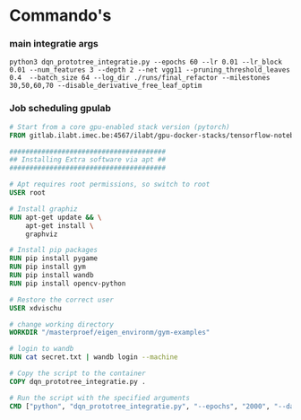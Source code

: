 # Commando's


### main integratie args

```python3 dqn_prototree_integratie.py --epochs 60 --lr 0.01 --lr_block 0.01 --num_features 3 --depth 2 --net vgg11 --pruning_threshold_leaves 0.4  --batch_size 64 --log_dir ./runs/final_refactor --milestones 30,50,60,70 --disable_derivative_free_leaf_optim```

### Job scheduling gpulab

```dockerfile
# Start from a core gpu-enabled stack version (pytorch)
FROM gitlab.ilabt.imec.be:4567/ilabt/gpu-docker-stacks/tensorflow-notebook:latest

#######################################
## Installing Extra software via apt ##
#######################################

# Apt requires root permissions, so switch to root
USER root

# Install graphiz
RUN apt-get update && \
    apt-get install \
    graphviz 

# Install pip packages
RUN pip install pygame
RUN pip install gym
RUN pip install wandb
RUN pip install opencv-python

# Restore the correct user
USER xdvischu

# change working directory
WORKDIR "/masterproef/eigen_environm/gym-examples"

# login to wandb
RUN cat secret.txt | wandb login --machine

# Copy the script to the container
COPY dqn_prototree_integratie.py .

# Run the script with the specified arguments
CMD ["python", "dqn_prototree_integratie.py", "--epochs", "2000", "--dataset", "gridpath", "--lr", "0.01", "--lr_block", "0.01", "--lr_net", "1e-2", "--num_features", "3", "--depth", "3", "--net", "vgg11", "--freeze_epochs", "2000", "--pruning_threshold_leaves", "0.4", "--disable_derivative_free_leaf_optim", "--batch_size", "64"]

```



